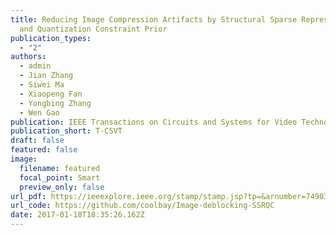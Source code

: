 ```yaml
---
title: Reducing Image Compression Artifacts by Structural Sparse Representation
  and Quantization Constraint Prior
publication_types:
  - "2"
authors:
  - admin
  - Jian Zhang
  - Siwei Ma
  - Xiaopeng Fan
  - Yongbing Zhang
  - Wen Gao
publication: IEEE Transactions on Circuits and Systems for Video Technology (T-CSVT), 2017
publication_short: T-CSVT
draft: false
featured: false
image:
  filename: featured
  focal_point: Smart
  preview_only: false
url_pdf: https://ieeexplore.ieee.org/stamp/stamp.jsp?tp=&arnumber=7490367
url_code: https://github.com/coolbay/Image-deblocking-SSRQC
date: 2017-01-18T18:35:26.162Z
---
```

